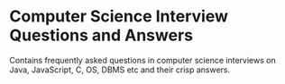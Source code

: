 # Computer Science Interview Questions and Answers
Contains frequently asked questions in computer science interviews on Java, JavaScript, C, OS, DBMS etc and their crisp answers.
